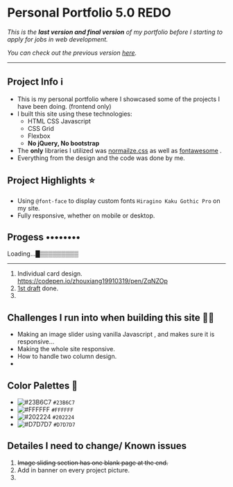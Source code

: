 # Personal Portfolio 5.0 REDO

*This is the **last version and final version** of my portfolio before I starting to apply for jobs in web development.*

*You can check out the previous version [here](https://codepen.io/zhouxiang19910319/pen/bKJEPB).*

---

## Project Info ℹ️

* This is my personal portfolio where I showcased some of the projects I have been doing. (frontend only)
* I built this site using these technologies: 
  * HTML CSS Javascript
  * CSS Grid
  * Flexbox
  * **No jQuery, No bootstrap**
* The **only** libraries I utilized was [normailze.css](https://necolas.github.io/normalize.css/) as well as [fontawesome](https://fontawesome.com/) .
* Everything from the design and the code was done by me.

## Project Highlights ⭐️

* Using `@font-face` to display custom fonts `Hiragino Kaku Gothic Pro` on my site.
* Fully responsive, whether on mobile or desktop.



## Progess ••••••••

Loading…█▒▒▒▒▒▒▒▒▒

---



1. Individual card design. https://codepen.io/zhouxiang19910319/pen/ZqNZOp
2. [1st draft](https://res.cloudinary.com/zzrot/image/upload/v1540980813/Personal%20Portfolio%20Collection/Personal%20Portfolio%20Site%20Images/1st_draft.png) done. 
3. 



## Challenges I run into when building this site 🤦‍♂️

* Making an image slider using vanilla Javascript , and makes sure it is responsive...
* Making the whole site responsive.
* How to handle two column design.
* 





## Color Palettes 🎨

- ![#23B6C7](https://placehold.it/15/23B6C7/000000?text=+) `#23B6C7`
- ![#FFFFFF](https://placehold.it/15/ffffff/000000?text=+) `#FFFFFF`
- ![#202224](https://placehold.it/15/202224/000000?text=+) `#202224`
- ![#D7D7D7](https://placehold.it/15/d7d7d7/000000?text=+) `#D7D7D7`



## Detailes I need to change/ Known issues

1. ~~Image sliding section has one blank page at the end.~~
2. Add in banner on every project picture.
3. 




